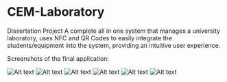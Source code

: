# CEM-Laboratory
Dissertation Project
A complete all in one system that manages a university laboratory, uses NFC and QR Codes to easily integrate the students/equipment into the system, providing an intuitive user experience.

Screenshots of the final application:

![Alt text](http://s33.postimg.org/cmrk4nwvj/image.png "Registration Window")
![Alt text](http://s33.postimg.org/pz1arbxny/image.jpg "Lease Tab")
![Alt text](http://s33.postimg.org/f892rwuni/aaa.jpg "Database Management Tab")
![Alt text](http://s33.postimg.org/pjq0ybbqn/aaaa.png "Labels Printing Functionality")
![Alt text](http://s33.postimg.org/gsj041sfi/aaaaaaaa.jpg "Statistics Tab")
![Alt text](http://s33.postimg.org/towc6hk4v/aaaaaa.png "Returns Window")
